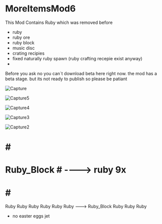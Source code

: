 # MoreItemsMod6
This Mod Contains Ruby which was removed before

- ruby
- ruby ore
- ruby block
- music disc
- crating recipies
- fixed naturally ruby spawn (ruby crafting recepie exist anyway)
- 

Before you ask no you can´t download beta here right now. the mod has a beta stage. but its not ready to publish so please be patiant

![Capture](https://user-images.githubusercontent.com/83444480/140626917-a91fccdc-b727-427e-8065-553a8814389e.PNG)


![Capture5](https://user-images.githubusercontent.com/83444480/140626918-df8c1fd7-036d-420d-8f28-3e387669aceb.PNG)


![Capture4](https://user-images.githubusercontent.com/83444480/140626919-0844e73c-5347-4a46-9b53-2cc8981f145b.PNG)


![Capture3](https://user-images.githubusercontent.com/83444480/140626920-b9681c37-1cbf-4d3c-96d3-db00474f7ab8.PNG)


![Capture2](https://user-images.githubusercontent.com/83444480/140626921-177ea8ca-c79f-474f-9e95-53c8ab642ee6.PNG)


#     #     #
# Ruby_Block # ----> ruby 9x
#     #     #

Ruby Ruby Ruby
Ruby Ruby Ruby ---> Ruby_Block
Ruby Ruby Ruby



- no easter eggs jet
